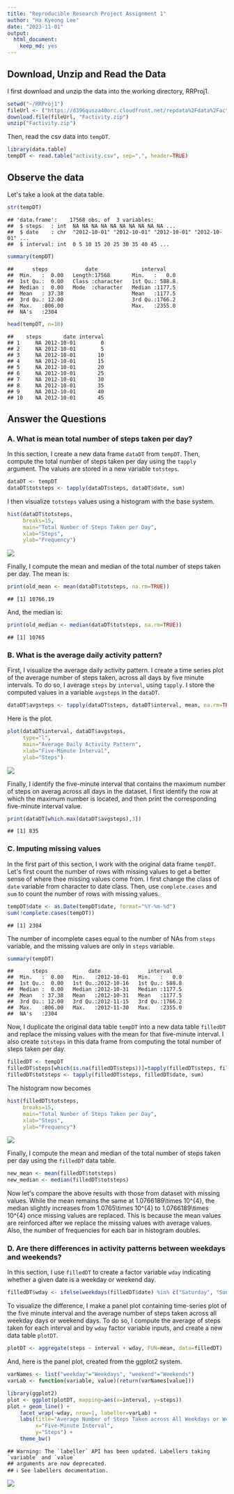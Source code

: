 ```yaml
---
title: "Reproducible Research Project Assignment 1"
author: "Ha Kyeong Lee"
date: "2023-11-01"
output: 
  html_document:
    keep_md: yes
---
```




## Download, Unzip and Read the Data
I first download and unzip the data into the working directory, RRProj1.

```r
setwd("~/RRProj1")
fileUrl <- ("https://d396qusza40orc.cloudfront.net/repdata%2Fdata%2Factivity.zip")
download.file(fileUrl, "Factivity.zip")
unzip("Factivity.zip")
```
Then, read the csv data into `tempDT`.

```r
library(data.table)
tempDT <- read.table("activity.csv", sep=",", header=TRUE)
```

## Observe the data
Let's take a look at the data table.

```r
str(tempDT)
```

```
## 'data.frame':	17568 obs. of  3 variables:
##  $ steps   : int  NA NA NA NA NA NA NA NA NA NA ...
##  $ date    : chr  "2012-10-01" "2012-10-01" "2012-10-01" "2012-10-01" ...
##  $ interval: int  0 5 10 15 20 25 30 35 40 45 ...
```

```r
summary(tempDT)
```

```
##      steps            date              interval     
##  Min.   :  0.00   Length:17568       Min.   :   0.0  
##  1st Qu.:  0.00   Class :character   1st Qu.: 588.8  
##  Median :  0.00   Mode  :character   Median :1177.5  
##  Mean   : 37.38                      Mean   :1177.5  
##  3rd Qu.: 12.00                      3rd Qu.:1766.2  
##  Max.   :806.00                      Max.   :2355.0  
##  NA's   :2304
```

```r
head(tempDT, n=10)
```

```
##    steps       date interval
## 1     NA 2012-10-01        0
## 2     NA 2012-10-01        5
## 3     NA 2012-10-01       10
## 4     NA 2012-10-01       15
## 5     NA 2012-10-01       20
## 6     NA 2012-10-01       25
## 7     NA 2012-10-01       30
## 8     NA 2012-10-01       35
## 9     NA 2012-10-01       40
## 10    NA 2012-10-01       45
```

## Answer the Questions
### A. What is mean total number of steps taken per day? 
In this section, I create a new data frame `dataDT` from `tempDT`. Then, compute the total number of steps taken per day using the `tapply` argument. The values are stored in a new variable `totsteps`.

```r
dataDT <- tempDT
dataDT$totsteps <- tapply(dataDT$steps, dataDT$date, sum)
```
I then visualize `totsteps` values using a histogram with the base system.

```r
hist(dataDT$totsteps, 
     breaks=15,
     main="Total Number of Steps Taken per Day",
     xlab="Steps",
     ylab="Frequency")
```

![](PA1_template_files/figure-html/unnamed-chunk-5-1.png)<!-- -->
  
Finally, I compute the mean and median of the total number of steps taken per day. The mean is:

```r
print(old_mean <- mean(dataDT$totsteps, na.rm=TRUE))
```

```
## [1] 10766.19
```
And, the median is:

```r
print(old_median <- median(dataDT$totsteps, na.rm=TRUE))
```

```
## [1] 10765
```


### B. What is the average daily activity pattern?
First, I visualize the average daily activity pattern. I create a time series plot of the average number of steps taken, across all days by five minute intervals. To do so, I average `steps` by `interval`, using `tapply`. I store the computed values in a variable `avgsteps` in the `dataDT`.

```r
dataDT$avgsteps <- tapply(dataDT$steps, dataDT$interval, mean, na.rm=TRUE)
```
Here is the plot.

```r
plot(dataDT$interval, dataDT$avgsteps,
     type="l",
     main="Average Daily Activity Pattern",
     xlab="Five-Minute Interval",
     ylab="Steps")
```

![](PA1_template_files/figure-html/unnamed-chunk-9-1.png)<!-- -->

Finally, I identify the five-minute interval that contains the maximum number of steps on averag across all days in the dataset. I first identify the row at which the maximum number is located, and then print the corresponding five-minute interval value.

```r
print(dataDT[which.max(dataDT$avgsteps),3])
```

```
## [1] 835
```


### C. Imputing missing values
In the first part of this section, I work with the original data frame `tempDT`. Let's first count the number of rows with missing values to get a better sense of where thee missing values come from. I first change the class of `date` variable from character to date class. Then, use `complete.cases` and `sum` to count the number of rows with missing values.

```r
tempDT$date <- as.Date(tempDT$date, format="%Y-%m-%d")
sum(!complete.cases(tempDT))
```

```
## [1] 2304
```
The number of incomplete cases equal to the number of NAs from `steps` variable, and the missing values are only in `steps` variable. 

```r
summary(tempDT)
```

```
##      steps             date               interval     
##  Min.   :  0.00   Min.   :2012-10-01   Min.   :   0.0  
##  1st Qu.:  0.00   1st Qu.:2012-10-16   1st Qu.: 588.8  
##  Median :  0.00   Median :2012-10-31   Median :1177.5  
##  Mean   : 37.38   Mean   :2012-10-31   Mean   :1177.5  
##  3rd Qu.: 12.00   3rd Qu.:2012-11-15   3rd Qu.:1766.2  
##  Max.   :806.00   Max.   :2012-11-30   Max.   :2355.0  
##  NA's   :2304
```
Now, I duplicate the original data table `tempDT` into a new data table `filledDT` and replace the missing values with the mean for that five-minute interval. I also create `totsteps` in this data frame from computing the total number of steps taken per day.

```r
filledDT <- tempDT
filledDT$steps[which(is.na(filledDT$steps))]=tapply(filledDT$steps, filledDT$interval, mean, na.rm=TRUE)
filledDT$totsteps <- tapply(filledDT$steps, filledDT$date, sum)
```
The histogram now becomes

```r
hist(filledDT$totsteps, 
     breaks=15,
     main="Total Number of Steps Taken per Day",
     xlab="Steps",
     ylab="Frequency")
```

![](PA1_template_files/figure-html/unnamed-chunk-14-1.png)<!-- -->

Finally, I compute the mean and median of the total number of steps taken per day using the `filledDT` data table. 

```r
new_mean <- mean(filledDT$totsteps)
new_median <- median(filledDT$totsteps)
```

Now let's compare the above results with those from dataset with missing values. While the mean remains the same at 1.0766189\times 10^{4}, the median slightly increases from 1.0765\times 10^{4} to 1.0766189\times 10^{4} once missing values are replaced. This is because the mean values are reinforced after we replace the missing values with average values. Also, the number of frequencies for each bar in histogram doubles.

### D. Are there differences in activity patterns between weekdays and weekends?
In this section, I use `filledDT` to create a factor variable `wday` indicating whether a given date is a weekday or weekend day. 

```r
filledDT$wday <- ifelse(weekdays(filledDT$date) %in% c("Saturday", "Sunday"), "weekend", "weekday")
```
To visualize the difference, I make a panel plot containing time-series plot of the five minute interval and the average number of steps taken across all weekday days or weekend days. To do so, I compute the average of steps taken for each interval and by `wday` factor variable inputs, and create a new data table `plotDT`.

```r
plotDT <- aggregate(steps ~ interval + wday, FUN=mean, data=filledDT)
```
And, here is the panel plot, created from the ggplot2 system. 

```r
varNames <- list("weekday"="Weekdays", "weekend"="Weekends")
varLab <- function(variable, value)(return(varNames[value]))

library(ggplot2)
plot <- ggplot(plotDT, mapping=aes(x=interval, y=steps))
plot + geom_line() +
    facet_wrap(~wday, nrow=1, labeller=varLab) +
    labs(title="Average Number of Steps Taken across All Weekdays or Weekends",
         x="Five-Minute Interval",
         y="Steps") +
    theme_bw()
```

```
## Warning: The `labeller` API has been updated. Labellers taking `variable` and `value`
## arguments are now deprecated.
## ℹ See labellers documentation.
```

![](PA1_template_files/figure-html/unnamed-chunk-18-1.png)<!-- -->
